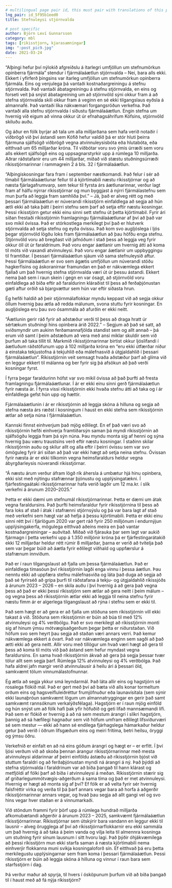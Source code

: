 ```yaml
---
# multilingual page pair id, this must pair with translations of this page. (This name must be unique)
lng_pair: id_5f95b1eed0
title: Stefnuleysi stjórnvalda

# post specific
author: Björn Leví Gunnarsson
category: mbl
tags: [rikisstjorn, kjarasamningar]
img: ":post_pic9.jpg"
date: 2021-03-24
---
```


“Alþingi hefur því nýlokið afgreiðslu á ítarlegri umfjöllun um stefnumörkun opinberra fjármála” stendur í fjármálaáætlun stjórnvalda – Nei, bara alls ekki. Ekkert í yfirferð þingsins var ítarleg umfjöllun um stefnumörkun opinberra fjármála. Eins og venjulega þá vantaði kostnaðargreiningu á stefnu stjórnvalda. Það vantaði ábatagreiningu á stefnu stjórnvalda, en eins og forseti veit þá snýst ábatagreining um að stjórnvöld sýni okkur fram á að stefna stjórnvalda skili okkur fram á veginn en sé ekki tilgangslaus eyðsla á almannafé. Það vantaði líka nákvæmari forgangsröðun verkefna. Það vantaði alla stefnu stjórnvalda í síðustu fjármálaáætlun. Engin stefna um hvernig við eigum að vinna okkur út úr efnahagsáhrifum Kófsins, stjórnvöld skiluðu auðu.

Og áður en fólk byrjar að tala um alla milljarðana sem hafa verið notaðir í viðbrögð við því ástandi sem Kófið hefur valdið þá er stór hluti þeirra fjármuna sjálfsögð viðbrögð vegna atvinnuleysisbóta eða hlutabóta, eða eitthvað um 65 milljarðar króna. Til viðbótar voru svo ýmis úrræði sem voru alls ekkert sjálfsögð eins og uppsagnarstyrkir upp á rúmlega 10 milljarða. Aðrar ráðstafanir eru um 44 milljarðar, miðað við stæstu stuðningsúrræði ríkisstjórnarinnar í rammagrein 2 á bls. 32 í fjármálaáætlun.

“Alþingiskosningar fara fram í september næstkomandi. Það felur í sér að tímabil fjármálaáætlunar fellur til á kjörtímabili næstu ríkisstjórnar og að næsta fjárlagafrumvarp, sem tekur til fyrsta árs áætlunarinnar, verður lagt fram af hálfu nýrrar ríkisstjórnar og mun byggjast á nýrri fjármálastefnu sem mun þurfa að leggja fram samhliða því.” – Já, það er alveg rétt og með þessari fjármálaáætlun er núverandi ríkisstjórn einfaldlega að segja að hún ætli ekki að taka þátt í þeirri stefnu sem þarf að setja eftir næstu kosningar. Þessi ríkisstjórn getur ekki einu sinni sett stefnu út þetta kjörtímabil. Fyrir ári síðan frestaði ríkisstjórnin framlagningu fjármálaáætlunar af því að það var svo mikil óvissa. Það er stórkostlega merkilegt því það er hlutverk stjórnvalda að setja stefnu og eyða óvissu. Það kom svo augljóslega í ljós þegar stjórnvöld lögðu loks fram fjármálaáætlun að þau höfðu enga stefnu. Stjórnvöld voru að bregðast við jafnóðum í stað þess að leggja veg fyrir okkur öll út úr faraldrinum. Það voru engar áætlanir um hvernig átti að koma til móts við vaxandi atvinnuleysi. Það voru engar áætlanir um uppbyggingu til framtíðar. Í þessari fjármálaáætlun sjáum við sama stefnuleysið aftur. Þessi fjármálaáætlun er svo sem ágætis umfjöllun um núverandi stöðu hagkerfisins og áskoranirnar framundan en það er nákvæmlega ekkert fjallað um það hvernig stefna stjórnvalda væri út úr þessu ástandi. Ekkert nema það sem í raun skein í gegn en var ósagt, að stjórnvöld voru einfaldlega að bíða eftir að faraldurinn kláraðist til þess að ferðaþjónustan gæti aftur orðið sá bjargvættur sem hún var eftir síðasta hrun.

Ég hefði haldið að þeir stjórnmálaflokkar myndu keppast við að segja okkur öllum hvernig þau ætla að redda málunum, svona stuttu fyrir kosningar. En augljóslega eru þau svo ósammála að afurðin er ekki neitt.

“Áætlunin gerir ráð fyrir að aðstæður verði til þess að draga hratt úr sértækum stuðningi hins opinbera árið 2022.” – Segjum að það sé satt, að sviðsmyndir um aukinn ferðamannafjölda standist sem og allt annað – þá erum við samt í þeim aðstæðum að vera með ansi miklar skuldir sem við þurfum að taka tillit til. Markmið ríkisstjórnarinnar birtist okkur ljóslifandi í áætluðum ráðstöfunum upp á 102 milljarða króna en “eru ekki útfærðar niður á einstaka tekjustofna á tekjuhlið eða málefnasvið á útgjaldahlið í þessari fjármálaáætlun”. Ríkisstjórnin veit semsagt hvaða aðstæður þarf að glíma við en leggur ekkert til málanna og ber fyrir sig þá afsökun að það verði kosningar fyrst.

Í fyrra þegar faraldurinn hófst var svo mikil óvissa að það þurfti að fresta framlagningu fjármálaáætlunar. Í ár er ekki einu sinni gerð fjármálaáætlun fyrir næsta ár. Í fyrra vissi ríkisstjórnin ekki hvaða stefnu átti að taka og í ár einfaldlega gefst hún upp og hættir.

Fjármálaáætlunin í ár er ríkisstjórnin að leggja skóna á hilluna og segja að stefna næsta árs ræðst í kosningum í haust en ekki stefna sem ríkisstjórnin ætlar að setja núna í fjármálaáætlun.

Kannski finnst einhverjum það mjög eðlilegt. En ef það væri svo að ríkisstjórnin hefði einhverja framtíðarsýn saman þá myndi ríkisstjórnin að sjálfsögðu leggja fram þá sýn núna. Þau myndu monta sig af henni og sýna hvernig þau væru traustsins verð eftir næstu kosningar. Í staðinn skilar ríkisstjórnin auðu og skilur allt og alla eftir í þeirri óvissu sem var svo ómöguleg fyrir ári síðan að það var ekki hægt að setja neina stefnu. Óvissan fyrir næsta ár er ekki tilkomin vegna heimsfaraldurs heldur vegna ábyrgðarleysis núverandi ríkisstjórnar.

“Á næstu árum verður áfram lögð rík áhersla á umbætur hjá hinu opinbera, ekki síst með nýtingu stafrænnar þjónustu og upplýsingatækni. Í fjárfestingaátaki ríkisstjórnarinnar hafa verið lagðir um 12 ma.kr. í slík verkefni á árunum 2020–2025.”

Þetta er ekki dæmi um stefnumál ríkisstjórnarinnar. Þetta er dæmi um átak vegna faraldursins. Það þurfti heimsfaraldur fyrir ríkisstjórnina til þess að fara loks af stað í átak í stafrænni stjórnsýslu og þá var bara lagt af stað með verkefni sem hægt var að hefja á þessu kjörtímabili. Þetta er ekki einu sinni rétt því í fjárlögum 2020 var gert ráð fyrir 250 milljónum í endurnýjun upplýsingakerfa, mögulega eitthvað aðeins meira en það vantar kostnaðargreiningar – auðvitað. Miðað við fjárauka þar sem lagt var aukið fjármagn í þetta verkefni upp á 1.350 milljónir króna þá er fjárfestingarátakið ekki 12 milljarðar heldur rétt rúmir 8 milljarðar, þarna er verið að tvítelja það sem var þegar búið að áætla fyrir eðlilegt viðhald og uppfærslur á stafrænum innviðum.

Það er í raun tilgangslaust að fjalla um þessa fjármálaáætlun. Það er einfaldlega tímasóun því ríkisstjórnin lagði enga vinnu í þessa áætlun. Þau nenntu ekki að uppfæra stefnu málefnasviða og láta það duga að segja að það sé fyrirséð að grípa þurfi til ráðstafana á tekju- og útgjaldahlið ríkissjóðs á árunum 2023 – 2026 – en skila auðu í því hvernig á að gera það vegna þess að það er ekki þessi ríkisstjórn sem ætlar að gera neitt í þeim málum – og vegna þess að ríkisstjórnin ætlar ekki að leggja til neina stefnu fyrir næstu fimm ár er algerlega tilgangslaust að rýna í stefnu sem er ekki til.

Það sem hægt er að gera er að fjalla um stöðuna sem ríkisstjórnin vill ekki takast á við. Stöðuna sem ríkisstjórnin er búin að búa til með 12% atvinnuleysi og 4% verðbólgu. Það er svo merkilegt að ríkisstjórnin monti sig af hinum ýmsu mótvægisaðgerðum þegar þetta er niðurstaðan. Við höfum svo sem heyrt þau segja að staðan væri annars verri. Það kemur nákvæmlega ekkert á óvart. Það var nákvæmlega enginn sem sagði að það ætti ekki að gera neitt. Allir voru með tillögur um hvað væri hægt að gera til þess að koma til móts við það ástand sem hefur myndast vegna faraldursins. En sama hvað ríkisstjórnin ákvað að gera þá segja þessar tvær tölur allt sem segja þarf. Rúmlega 12% atvinnuleysi og 4% verðbólga. Það hafa aldrei jafn margir verið atvinnulausir á heilu ári á þessari öld, samkvæmt tölum vinnumálastofnunnar.

Ég ætla að segja ykkur smá leyndarmál. Það láta allir eins og hagstjórn sé rosalega flókið mál. Það er gert með því að bæta við alls konar tormeltum orðum eins og hagsveifluleiðréttur frumjöfnuður eða launavísitala (sem sýnir ekki launaþróun samkvæmt lögum um almannatryggingar en gerir það samt samkvæmt rannsóknum verkalýðsfélaga). Hagstjórn er í raun mjög einföld og hún snýst um að fólk hafi þak yfir höfuðið og geti lifað mannsæmandi lífi. Það sem er flókið er hvernig á að ná sem mestum árangri í slíkri hagstjórn, þannig að sá hæfilegi hagnaður sem við höfum umfram eðlilegt lífsviðurværi sé sem mestur — ekki að hann sé endilega fjárhagslega hámarkaður heldur getur það verið í öðrum lífsgæðum eins og meiri frítíma, betri heilsu, öryggi og ýmsu öðru.

Verkefnið er einfalt en að ná eins góðum árangri og hægt er – er erfitt. Í því ljósi verðum við að skoða þennan árangur ríkisstjórnarinnar með mesta atvinnuleysi aldarinnar af þeirri einföldu ástæðu að ríkisstjórnin bjóst við stuttum faraldri og að ferðaþjónustan myndi ná árangri á ný. Það þýddi að stefna stjórnvalda í faraldrinum var að bíða þangað til hann klárast og metfjöldi af fólki þarf að bíða í atvinnuleysi á meðan. Ríkisstjórnin stærir sig af gríðarlegummótvægis-aðgerðum á sama tíma og það er met atvinnuleysi. Hvernig er hægt að monta sig af því? Ef fólk er að velta fyrir sér hvernig falsfréttir virka og verða til þá þarf annars vegar bara að horfa á aðgerðir ríkisstjórnarinnar annars vegar, og hvað þau segja að allt gangi vel og svo hins vegar hver staðan er á vinnumarkaði.

Við stöndum frammi fyrir þörf upp á rúmlega hundrað milljarða afkomubætandi aðgerðir á árunum 2023 – 2025, samkvæmt fjármálaáætlun ríkisstjórnarinnar. Ríkisstjórnar sem útskýrir bara vandann en leggur ekki til lausnir – alveg örugglega af því að ríkisstjórnarflokkarnir eru ekki sammála um það hvernig á að taka á þeim vanda og vilja leita til almennra kosninga um stuðning fyrir sínum lausnum í sitt hvoru lagi. Það þýðir óhjákvæmilega að þessi ríkisstjórn mun ekki starfa saman á næsta kjörtímabili nema einhverjir flokkanna muni svíkja kosningaloforð sín. Ef eitthvað þá eru þetta merkilegustu upplýsingarnar sem fram koma í þessari fjármálaáætlun. Þessi ríkisstjórn er búin að leggja skóna á hilluna og vinnur í raun bara sem starfsstjórn í dag.

Þá verður maður að spyrja, til hvers í ósköpunum þurfum við að bíða þangað til í haust með að fá nýja ríkisstjórn?